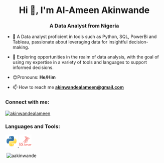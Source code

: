 <h1 align="center">Hi 👋, I'm Al-Ameen Akinwande</h1>
<h3 align="center">A Data Analyst from Nigeria</h3>

- 🌱 A Data analyst proficient in tools such as Python, SQL, PowerBi and Tableau, passionate about leveraging data for insightful decision-making.

- 👯 Exploring opportunities in the realm of data analysis, with the goal of using my expertise in a variety of tools and languages to support informed decisions.

- 😊Pronouns: **He/Him**

- 📫 How to reach me **akinwandealameen@gmail.com**

<h3 align="left">Connect with me:</h3>
<p align="left">
<a href="https://linkedin.com/in/akinwandealameen" target="blank"><img align="center" src="https://raw.githubusercontent.com/rahuldkjain/github-profile-readme-generator/master/src/images/icons/Social/linked-in-alt.svg" alt="akinwandealameen" height="30" width="40" /></a>
</p>

<h3 align="left">Languages and Tools:</h3>
<p align="left">
   <p align="left">
    <a href="https://www.python.org/" target="_blank" rel="noreferrer">
        <img src="https://raw.githubusercontent.com/devicons/devicon/master/icons/python/python-original.svg" alt="python" width="40" height="40"/>
    </a>
    <a href="https://www.microsoft.com/en-us/sql-server" target="_blank" rel="noreferrer">
        <img src="https://raw.githubusercontent.com/devicons/devicon/master/icons/microsoftsqlserver/microsoftsqlserver-plain-wordmark.svg" alt="sql" width="40" height="40"/>
    </a>
</p>

</p>




<p>&nbsp;<img align="center" src="https://github-readme-stats.vercel.app/api?username=aakinwande&show_icons=true&locale=en" alt="aakinwande" /></p>
